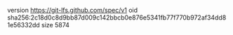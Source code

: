 version https://git-lfs.github.com/spec/v1
oid sha256:2c18d0c8d9bb87d009c142bbcb0e876e5341fb77f770b972af34dd81e56332dd
size 5874
